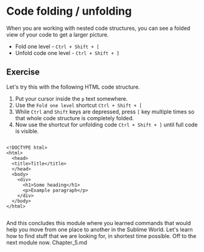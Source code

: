 Code folding / unfolding
=========================

When you are working with nested code structures, you can see a folded view
of your code to get a larger picture.

* Fold one level - `Ctrl + Shift + [`
* Unfold code one level - `Ctrl + Shift + ]`

Exercise
---------

Let's try this with the following HTML code structure.

1. Put your cursor inside the `p` text somewhere.
2. Use the `Fold one level` shortcut `Ctrl + Shift + [`
3. While `Ctrl` and `Shift` keys are depressed, press `[` key multiple times so
   that whole code structure is completely folded.
4. Now use the shortcut for unfolding code `Ctrl + Shift + ]` until full code
   is visible.

```

<!DOCTYPE html>
<html>
  <head>
  <title>Title</title>
  </head>
  <body>
    <div>
      <h1>Some heading</h1>
      <p>Example paragraph</p>
    </div>
  </body>
</html>


```

And this concludes this module where you learned commands that would help you
move from one place to another in the Sublime World. Let's learn how to find
stuff that we are looking for, in shortest time possible. Off to the next
module now. Chapter_5.md